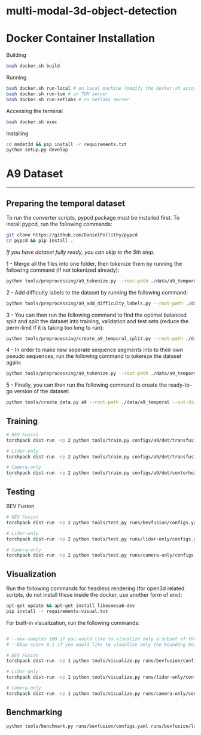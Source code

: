 # multi-modal-3d-object-detection

# Docker Container Installation

Building

```bash
bash docker.sh build
```

Running

```bash
bash docker.sh run-local # on local machine (modify the docker.sh accordingly)
bash docker.sh run-tum # on TUM server
bash docker.sh run-setlabs # on Setlabs server
```

Accessing the terminal

```bash
bash docker.sh exec
```

Installing

```bash
cd mmdet3d && pip install -r requirements.txt
python setup.py develop
```

# A9 Dataset

---

## Preparing the temporal dataset

To run the converter scripts, pypcd package must be installed first. To install pypcd, run the following commands:

```bash
git clone https://github.com/DanielPollithy/pypcd
cd pypcd && pip install .
```

*If you have dataset fully ready, you can skip to the 5th step.*

1 - Merge all the files into one folder, then tokenize them by running the following command (if not tokenized already):

```bash
python tools/preprocessing/a9_tokenize.py --root-path ./data/a9_temporal_no_split --out-path ./data/a9_temporal_no_split --loglevel INFO
```

2 - Add difficulty labels to the dataset by running the following command:

```bash
python tools/preprocessing/a9_add_difficulty_labels.py --root-path ./data/a9_temporal_no_split --out-path ./data/a9_temporal_no_split --loglevel INFO
```

3 - You can then run the following command to find the optimal balanced split and split the dataset into training, validation and test sets (reduce the perm-limit if it is taking too long to run):

```bash
python tools/preprocessing/create_a9_temporal_split.py --root-path ./data/a9_temporal_no_split --out-path ./data/a9_temporal --seed 42 --segment-size 30 --perm-limit 60000 --loglevel INFO -p 6 --include-all-classes --include-all-sequences  --include-same-classes-in-difficulty --difficulty-th 1.0 --include-same-classes-in-distance --distance-th 1.0 --include-same-classes-in-num-points --num-points-th 1.0 --include-same-classes-in-occlusion --occlusion-th 0.75 --point-cloud-range -25.0 -64.0 -10.0 64.0 64.0 0.0 --splits train val test --split-ratios 0.8 0.1 0.1 --exclude-classes OTHER
```

4 - In order to make new seperate sequence segments into to their own pseudo sequences, run the following command to tokenize the dataset again:

```bash
python tools/preprocessing/a9_tokenize.py --root-path ./data/a9_temporal --out-path ./data/a9_temporal --loglevel INFO
```

5 - Finally, you can then run the following command to create the ready-to-go version of the dataset:

```bash
python tools/create_data.py a9 --root-path ./data/a9_temporal --out-dir ./data/a9_temporal_bevfusion --loglevel INFO
```

## Training

```bash
# BEV Fusion
torchpack dist-run -np 2 python tools/train.py configs/a9/det/transfusion/secfpn/camera+lidar/swint/convfuser.yaml --model.encoders.camera.backbone.init_cfg.checkpoint pretrained/swint-nuimages-pretrained.pth --load_from runs/lidar-only/latest.pth

# Lidar-only
torchpack dist-run -np 2 python tools/train.py configs/a9/det/transfusion/secfpn/lidar/voxelnet.yaml

# Camera-only
torchpack dist-run -np 2 python tools/train.py configs/a9/det/centerhead/lssfpn/camera/256x704/swint/default.yaml --model.encoders.camera.backbone.init_cfg.checkpoint pretrained/swint-nuimages-pretrained.pth

```

## Testing

BEV Fusion

```bash
# BEV Fusion
torchpack dist-run -np 2 python tools/test.py runs/bevfusion/configs.yaml runs/bevfusion/latest.pth --eval bbox --eval-options extensive_report=True

# Lidar-only
torchpack dist-run -np 2 python tools/test.py runs/lidar-only/configs.yaml runs/lidar-only/latest.pth --eval bbox --eval-options extensive_report=True

# Camera-only
torchpack dist-run -np 2 python tools/test.py runs/camera-only/configs.yaml runs/camera-only/latest.pth --eval bbox --eval-options extensive_report=True

```

## Visualization

Run the following commands for headless rendering (for open3d related scripts, do not install these inside the docker, use another form of env):

```bash
apt-get update && apt-get install libosmesa6-dev
pip install -r requirements-visual.txt
```

For built-in visualization, run the following commands:

```bash

# --max-samples 100 if you would like to visualize only a subset of the dataset
# --bbox-score 0.1 if you would like to visualize only the bounding boxes with a score higher than 0.1

# BEV Fusion
torchpack dist-run -np 1 python tools/visualize.py runs/bevfusion/configs.yaml --mode pred --split test --checkpoint runs/bevfusion/latest.pth --out-dir vis-lc --save-bboxes --save-labels

# Lidar-only
torchpack dist-run -np 1 python tools/visualize.py runs/lidar-only/configs.yaml --mode pred --split test --checkpoint runs/lidar-only/latest.pth --out-dir vis-l --save-bboxes --save-labels

# Camera-only
torchpack dist-run -np 1 python tools/visualize.py runs/camera-only/configs.yaml --mode pred --split test --checkpoint runs/camera-only/latest.pth --out-dir vis-c --save-bboxes --save-labels
```

## Benchmarking

```bash
python tools/benchmark.py runs/bevfusion/configs.yaml runs/bevfusion/latest.pth --samples 200
```

